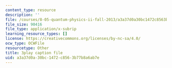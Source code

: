 ```yaml
---
content_type: resource
description: ''
file: /courses/8-05-quantum-physics-ii-fall-2013/a3a37d0a30bc1472c8563b77b8a6ab7e_NXgobnaBN7U.srt
file_size: 90416
file_type: application/x-subrip
learning_resource_types: []
license: https://creativecommons.org/licenses/by-nc-sa/4.0/
ocw_type: OCWFile
resourcetype: Other
title: 3play caption file
uid: a3a37d0a-30bc-1472-c856-3b77b8a6ab7e
---
```

